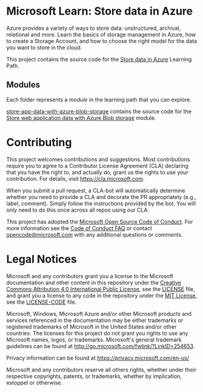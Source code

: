 # Microsoft Learn: Store data in Azure

Azure provides a variety of ways to store data: unstructured, archival, relational and more. Learn the basics of storage management in Azure, how to create a Storage Account, and how to choose the right model for the data you want to store in the cloud.

This project contains the source code for the [Store data in Azure](https://docs.microsoft.com/learn/paths/store-data-in-azure/) Learning Path.

## Modules
Each folder represents a _module_ in the learning path that you can explore.

[store-app-data-with-azure-blob-storage](https://github.com/MicrosoftDocs/mslearn-store-data-in-azure/tree/master/store-app-data-with-azure-blob-storage) contains the source code for the [Store web application data with Azure Blob storage](https://docs.microsoft.com/learn/modules/store-app-data-with-azure-blob-storage/) module.

# Contributing

This project welcomes contributions and suggestions.  Most contributions require you to agree to a
Contributor License Agreement (CLA) declaring that you have the right to, and actually do, grant us
the rights to use your contribution. For details, visit https://cla.microsoft.com.

When you submit a pull request, a CLA-bot will automatically determine whether you need to provide
a CLA and decorate the PR appropriately (e.g., label, comment). Simply follow the instructions
provided by the bot. You will only need to do this once across all repos using our CLA.

This project has adopted the [Microsoft Open Source Code of Conduct](https://opensource.microsoft.com/codeofconduct/).
For more information see the [Code of Conduct FAQ](https://opensource.microsoft.com/codeofconduct/faq/) or
contact [opencode@microsoft.com](mailto:opencode@microsoft.com) with any additional questions or comments.

# Legal Notices

Microsoft and any contributors grant you a license to the Microsoft documentation and other content
in this repository under the [Creative Commons Attribution 4.0 International Public License](https://creativecommons.org/licenses/by/4.0/legalcode),
see the [LICENSE](LICENSE) file, and grant you a license to any code in the repository under the [MIT License](https://opensource.org/licenses/MIT), see the
[LICENSE-CODE](LICENSE-CODE) file.

Microsoft, Windows, Microsoft Azure and/or other Microsoft products and services referenced in the documentation
may be either trademarks or registered trademarks of Microsoft in the United States and/or other countries.
The licenses for this project do not grant you rights to use any Microsoft names, logos, or trademarks.
Microsoft's general trademark guidelines can be found at http://go.microsoft.com/fwlink/?LinkID=254653.

Privacy information can be found at https://privacy.microsoft.com/en-us/

Microsoft and any contributors reserve all others rights, whether under their respective copyrights, patents,
or trademarks, whether by implication, estoppel or otherwise.
